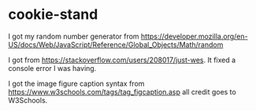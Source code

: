 # cookie-stand

I got my random number generator from https://developer.mozilla.org/en-US/docs/Web/JavaScript/Reference/Global_Objects/Math/random

I got <link href="/favicon.ico" type="image/x-icon" rel="icon" /> from https://stackoverflow.com/users/208017/just-wes. It fixed a console error I was having.

I got the image figure caption syntax from https://www.w3schools.com/tags/tag_figcaption.asp all credit goes to W3Schools.